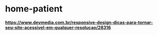 # home-patient

#### https://www.devmedia.com.br/responsive-design-dicas-para-tornar-seu-site-acessivel-em-qualquer-resolucao/28316
